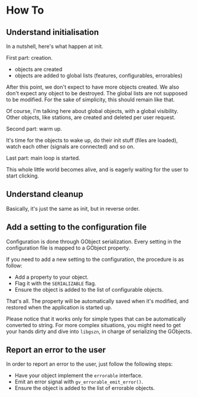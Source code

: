 How To
======



Understand initialisation
-------------------------

In a nutshell, here's what happen at init.

First part: creation.

- objects are created
- objects are added to global lists (features, configurables, errorables)

After this point, we don't expect to have more objects created. We also don't
expect any object to be destroyed. The global lists are not supposed to be
modified. For the sake of simplicity, this should remain like that.

Of course, I'm talking here about global objects, with a global visibility.
Other objects, like stations, are created and deleted per user request.

Second part: warm up.

It's time for the objects to wake up, do their init stuff (files are loaded),
watch each other (signals are connected) and so on.

Last part: main loop is started.

This whole little world becomes alive, and is eagerly waiting for the user
to start clicking.



Understand cleanup
------------------

Basically, it's just the same as init, but in reverse order.




Add a setting to the configuration file
---------------------------------------

Configuration is done through GObject serialization. Every setting in the
configuration file is mapped to a GObject property.

If you need to add a new setting to the configuration, the procedure is as
follow:

- Add a property to your object.
- Flag it with the `SERIALIZABLE` flag.
- Ensure the object is added to the list of configurable objects.

That's all. The property will be automatically saved when it's modified, and
restored when the application is started up.

Please notice that it works only for simple types that can be automatically
converted to string. For more complex situations, you might need to get your
hands dirty and dive into `libgszn`, in charge of serializing the GObjects.



Report an error to the user
---------------------------

In order to report an error to the user, just follow the following steps:

- Have your object implement the `errorable` interface.
- Emit an error signal with `gv_errorable_emit_error()`.
- Ensure the object is added to the list of errorable objects.
